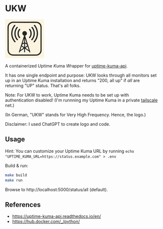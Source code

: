 # UKW

![](logo.png)

A containerized *U*ptime *K*uma *W*rapper for [uptime-kuma-api](https://github.com/lucasheld/uptime-kuma-api).

It has one single endpoint and purpose: UKW looks through all monitors set up in an Uptime Kuma installation and returns "200, all up" if *all* are returning "UP" status. That's all folks.

Note: For UKW to work, Uptime Kuma needs to be set up with authentication disabled! (I'm runnning my Uptime Kuma in a private [tailscale](https://tailscale.com/) net.)

(In German, "UKW" stands for Very High Frequency. Hence, the logo.)

Disclaimer: I used ChatGPT to create logo and code.

## Usage

Hint: You can customize your Uptime Kuma URL by running `echo "UPTIME_KUMA_URL=https://status.example.com" > .env`

Build & run:

```bash
make build
make run
```

Browse to http://localhost:5000/status/all (default).

## References

- https://uptime-kuma-api.readthedocs.io/en/
- https://hub.docker.com/_/python/
